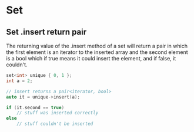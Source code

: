 # Set

## Set .insert return pair

The returning value of the .insert method of a set will return a pair in which the first element is an iterator to the inserted array and the second element is a bool which if true means it could insert the element, and if false, it couldn't.

```cpp
set<int> unique { 0, 1 };
int a = 2;

// insert returns a pair<iterator, bool>
auto it = unique->insert(a);

if (it.second == true)
    // stuff was inserted correctly
else
    // stuff couldn't be inserted
```